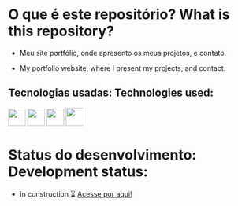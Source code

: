 # O que é este repositório? What is this repository?

- Meu site portfólio, onde apresento os meus projetos, e contato.
 
- My portfolio website, where I present my projects, and contact.

## Tecnologias usadas: Technologies used: 

<div align="left">
<img height="35" widht="35" src="https://cdn.jsdelivr.net/gh/devicons/devicon/icons/html5/html5-original.svg" />
<img height="35" widht="35" src="https://cdn.jsdelivr.net/gh/devicons/devicon/icons/css3/css3-original.svg" />
<img height="35" widht="35" src="https://cdn.jsdelivr.net/gh/devicons/devicon/icons/javascript/javascript-original.svg" />
<img height="37" widht="37" src="https://cdn.jsdelivr.net/gh/devicons/devicon/icons/bootstrap/bootstrap-original.svg" />
</div>
  
# Status do desenvolvimento: Development status:

- in construction ⏳ [Acesse por aqui!](https://zeld4coffee.github.io/WebPage/)
